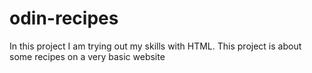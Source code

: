# odin-recipes
In this project I am trying out my skills with HTML.
This project is about some recipes on a very basic website
